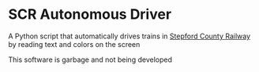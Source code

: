 # SCR Autonomous Driver

A Python script that automatically drives trains in [Stepford County Railway](https://www.roblox.com/games/696347899/Stepford-County-Railway) by reading text and colors on the screen

This software is garbage and not being developed
